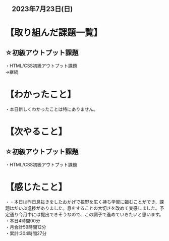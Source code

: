 ## 　2023年7月23日(日)
# 【取り組んだ課題一覧】
## ☆初級アウトプット課題
・HTML/CSS初級アウトプット課題<br>
→継続<br>
# 【わかったこと】
・本日新しくわかったことは特にありません。<br>
# 【次やること】
## ☆初級アウトプット課題
・HTML/CSS初級アウトプット課題<br>
# 【感じたこと】
・・本日は昨日息抜きをしたおかげで視野を広く持ち学習に臨むことができ、課題はだいぶ進捗がありました。息をすることの大切さを改めて実感しました。予定通り今月中には提出できそうなので、この調子で進めていきたいと思います。<br>
・本日4時間00分<br>
・月合計59時間12分<br>
・累計:304時間27分<br>
